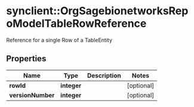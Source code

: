 # synclient::OrgSagebionetworksRepoModelTableRowReference

Reference for a single Row of a TableEntity

## Properties
Name | Type | Description | Notes
------------ | ------------- | ------------- | -------------
**rowId** | **integer** |  | [optional] 
**versionNumber** | **integer** |  | [optional] 


